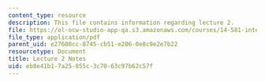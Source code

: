 ```yaml
---
content_type: resource
description: This file contains information regarding lecture 2.
file: https://ol-ocw-studio-app-qa.s3.amazonaws.com/courses/14-581-international-economics-i-spring-2013/eb8e41b17a25055c3c7063c97b62c57f_MIT14_581S13_classnotes2.pdf
file_type: application/pdf
parent_uid: e27600cc-8745-cb51-e206-0e8c9e2e7b22
resourcetype: Document
title: Lecture 2 Notes
uid: eb8e41b1-7a25-055c-3c70-63c97b62c57f
---
```

